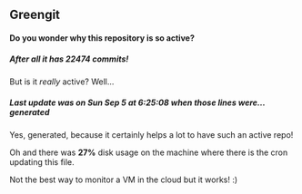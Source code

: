 ## Greengit

#### Do you wonder why this repository is so active?

##### After all it has 22474 commits!

But is it *really* active? Well...

##### Last update was on Sun Sep 5 at 6:25:08 when those lines were... generated

Yes, generated, because it certainly helps a lot to have such an active repo!

Oh and there was **27%** disk usage on the machine
where there is the cron updating this file.

Not the best way to monitor a VM in the cloud but it works! :)
